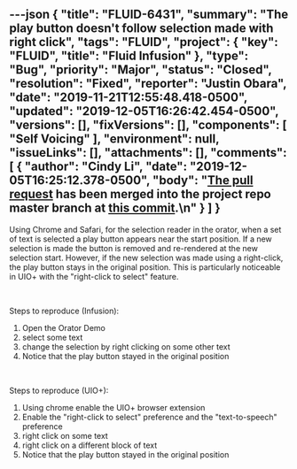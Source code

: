 ---json
{
  "title": "FLUID-6431",
  "summary": "The play button doesn't follow selection made with right click",
  "tags": "FLUID",
  "project": {
    "key": "FLUID",
    "title": "Fluid Infusion"
  },
  "type": "Bug",
  "priority": "Major",
  "status": "Closed",
  "resolution": "Fixed",
  "reporter": "Justin Obara",
  "date": "2019-11-21T12:55:48.418-0500",
  "updated": "2019-12-05T16:26:42.454-0500",
  "versions": [],
  "fixVersions": [],
  "components": [
    "Self Voicing"
  ],
  "environment": null,
  "issueLinks": [],
  "attachments": [],
  "comments": [
    {
      "author": "Cindy Li",
      "date": "2019-12-05T16:25:12.378-0500",
      "body": "[The pull request](https://github.com/fluid-project/infusion/pull/974) has been merged into the project repo master branch at [this commit](https://github.com/fluid-project/infusion/commit/46a1b887dcc4d78a78b3c3f8faaab498afc782cd).\n"
    }
  ]
}
---
Using Chrome and Safari, for the selection reader in the orator, when a set of text is selected a play button appears near the start position. If a new selection is made the button is removed and re-rendered at the new selection start. However, if the new selection was made using a right-click, the play button stays in the original position. This is particularly noticeable in UIO+ with the "right-click to select" feature.

 

Steps to reproduce (Infusion):

1. Open the Orator Demo
2. select some text
3. change the selection by right clicking on some other text
4. Notice that the play button stayed in the original position

 

Steps to reproduce (UIO+):

1. Using chrome enable the UIO+ browser extension
2. Enable the "right-click to select" preference and the "text-to-speech" preference
3. right click on some text
4. right click on a different block of text
5. Notice that the play button stayed in the original position

        